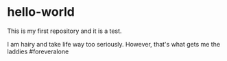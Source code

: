 # hello-world
This is my first repository and it is a test.

I am hairy and take life way too seriously. However, that's what gets me the laddies #foreveralone
